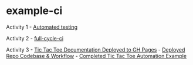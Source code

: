 # example-ci

Activity 1 - [Automated testing](https://coderefinery.github.io/testing/continuous-integration/)

Activity 2 - [full-cycle-ci](https://coderefinery.github.io/testing/full-cycle-ci/)

Activity 3 - [Tic Tac Toe Documentation Deployed to GH Pages](https://robbozinoz.github.io/tic_tac_toe_docs/) - [Deployed Repo Codebase & Workflow](https://github.com/Robbozinoz/tic_tac_toe_docs/tree/main) - [Completed Tic Tac Toe Automation Example](https://github.com/Robbo-lab/tic_tac_toh_automation/tree/master)
